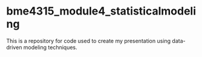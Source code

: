 # bme4315_module4_statisticalmodeling
This is a repository for code used to create my presentation using data-driven modeling techniques.
